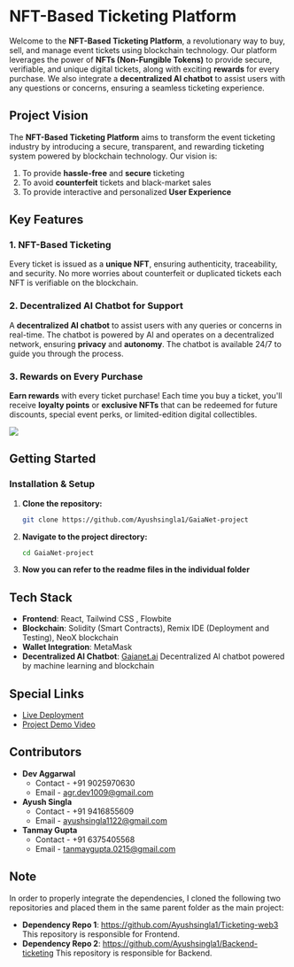 # NFT-Based Ticketing Platform

Welcome to the **NFT-Based Ticketing Platform**, a revolutionary way to buy, sell, and manage event tickets using blockchain technology. Our platform leverages the power of **NFTs (Non-Fungible Tokens)** to provide secure, verifiable, and unique digital tickets, along with exciting **rewards** for every purchase. We also integrate a **decentralized AI chatbot** to assist users with any questions or concerns, ensuring a seamless ticketing experience.

## Project Vision

The **NFT-Based Ticketing Platform** aims to transform the event ticketing industry by introducing a secure, transparent, and rewarding ticketing system powered by blockchain technology. Our vision is:

1. To provide **hassle-free** and **secure** ticketing
2. To avoid **counterfeit** tickets and black-market sales
3. To provide interactive and personalized **User Experience**


## Key Features

### 1. **NFT-Based Ticketing**

Every ticket is issued as a **unique NFT**, ensuring authenticity, traceability, and security. No more worries about counterfeit or duplicated tickets each NFT is verifiable on the blockchain.

### 2. **Decentralized AI Chatbot for Support**

A **decentralized AI chatbot** to assist users with any queries or concerns in real-time. The chatbot is powered by AI and operates on a decentralized network, ensuring **privacy** and **autonomy**. The chatbot is available 24/7 to guide you through the process.

### 3. **Rewards on Every Purchase**

**Earn rewards** with every ticket purchase! Each time you buy a ticket, you'll receive **loyalty points** or **exclusive NFTs** that can be redeemed for future discounts, special event perks, or limited-edition digital collectibles.

![](./gif.gif)

## Getting Started

### Installation & Setup

1. **Clone the repository:**

   ```bash
   git clone https://github.com/Ayushsingla1/GaiaNet-project
   ```

2. **Navigate to the project directory:**

   ```bash
   cd GaiaNet-project
   ```

3. **Now you can refer to the readme files in the individual folder**

## Tech Stack

- **Frontend**: React, Tailwind CSS , Flowbite
- **Blockchain**: Solidity (Smart Contracts), Remix IDE (Deployment and Testing), NeoX blockchain
- **Wallet Integration**: MetaMask
- **Decentralized AI Chatbot**: [Gaianet.ai](https://www.gaianet.ai/) Decentralized AI chatbot powered by machine learning and blockchain

## Special Links

- [Live Deployment](https://ticketing-web3-vgs3.onrender.com/)
- [Project Demo Video](https://youtu.be/DiSH7JvS-40)

## Contributors

- **Dev Aggarwal**
  - Contact - +91 9025970630
  - Email - agr.dev1009@gmail.com
- **Ayush Singla**
  - Contact - +91 9416855609
  - Email - ayushsingla1122@gmail.com
- **Tanmay Gupta**
  - Contact - +91 6375405568
  - Email - tanmaygupta.0215@gmail.com

## Note 
In order to properly integrate the dependencies, I cloned the following two repositories and placed them in the same parent folder as the main project:

- **Dependency Repo 1**: https://github.com/Ayushsingla1/Ticketing-web3
This repository is responsible for Frontend.
- **Dependency Repo 2**: https://github.com/Ayushsingla1/Backend-ticketing
This repository is responsible for Backend.
